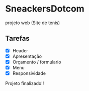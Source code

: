 # SneackersDotcom
projeto  web (Site de tenis) 


## Tarefas

- [x] Header
- [x] Apresentação
- [x] Orçamento / formulario
- [x] Menu
- [x] Responsividade

Projeto finalizado!!
